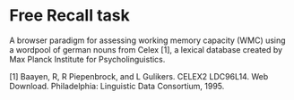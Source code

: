 # Free Recall task

A browser paradigm for assessing working memory capacity (WMC) using a wordpool of german nouns from Celex [1], a lexical database created by Max Planck Institute for Psycholinguistics.


[1] Baayen, R, R Piepenbrock, and L Gulikers. CELEX2 LDC96L14. Web Download. Philadelphia: Linguistic Data Consortium, 1995.

